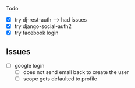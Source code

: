 Todo

- [x] try dj-rest-auth --> had issues
- [x] try django-social-auth2
- [x] try facebook login

## Issues

- [ ] google login
  - [ ] does not send email back to create the user
  - [ ] scope gets defaulted to profile
